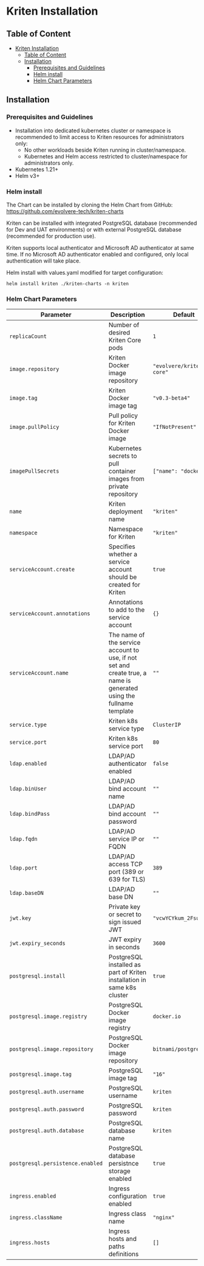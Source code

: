 # Kriten Installation

## Table of Content

- [Kriten Installation](#kriten-installation)
  - [Table of Content](#table-of-content)
  - [Installation](#installation)
    - [Prerequisites and Guidelines](#prerequisites-and-guidelines)
    - [Helm install](#helm-install)
    - [Helm Chart Parameters](#helm-chart-parameters)


## Installation

### Prerequisites and Guidelines

- Installation into dedicated kubernetes cluster or namespace is recommended to limit access to Kriten resources for administrators only:
  * No other workloads beside Kriten running in cluster/namespace.
  * Kubernetes and Helm access restricted to cluster/namespace for administrators only.
- Kubernetes 1.21+
- Helm v3+

### Helm install

The Chart can be installed by cloning the Helm Chart from GitHub: https://github.com/evolvere-tech/kriten-charts

Kriten can be installed with integrated PostgreSQL database (recommended for Dev and UAT environments) or with external PostgreSQL database (recommended for production use).

Kriten supports local authenticator and Microsoft AD authenticator at same time. If no Microsoft AD authenticator enabled and configured, only local authentication will take place.

Helm install with values.yaml modified for target configuration:

`helm install kriten ./kriten-charts -n kriten`


### Helm Chart Parameters

|Parameter|Description|Default|
|---------|-----------|-------|
|`replicaCount`|Number of desired Kriten Core pods|`1`|
|`image.repository`|Kriten Docker image repository|`"evolvere/kriten-core"`|
|`image.tag`|Kriten Docker image tag|`"v0.3-beta4"`|
|`image.pullPolicy`|Pull policy for Kriten Docker image|`"IfNotPresent"`|
|`imagePullSecrets`|Kubernetes secrets to pull container images from private repository|`["name": "dockerhub]`|
|`name`|Kriten deployment name|`"kriten"`
|`namespace`|Namespace for Kriten|`"kriten"`
|`serviceAccount.create`| Specifies whether a service account should be created for Kriten|`true`
|`serviceAccount.annotations`| Annotations to add to the service account|`{}`
|`serviceAccount.name`|The name of the service account to use, if not set and create true, a name is generated using the fullname template|`""`
|`service.type`|Kriten k8s service type|`ClusterIP`
|`service.port`|Kriten k8s service port|`80`
|`ldap.enabled`|LDAP/AD authenticator enabled|`false`
|`ldap.binUser`|LDAP/AD bind account name|`""`
|`ldap.bindPass`|LDAP/AD bind account password|`""`
|`ldap.fqdn`|LDAP/AD service IP or FQDN|`""`
|`ldap.port`|LDAP/AD access TCP port (389 or 639 for TLS)|`389`
|`ldap.baseDN`|LDAP/AD base DN|`""`
|`jwt.key`|Private key or secret to sign issued JWT|`"vcwYCYkum_2Fsukk_i"`
|`jwt.expiry_seconds`|JWT expiry in seconds|`3600`
|`postgresql.install`|PostgreSQL installed as part of Kriten installation in same k8s cluster|`true`
|`postgresql.image.registry`|PostgreSQL Docker image registry|`docker.io`
|`postgresql.image.repository`|PostgreSQL Docker image repository|`bitnami/postgresql`
|`postgresql.image.tag`|PostgreSQL image tag|`"16"`
|`postgresql.auth.username`|PostgreSQL username|`kriten`
|`postgresql.auth.password`|PostgreSQL password|`kriten`
|`postgresql.auth.database`|PostgreSQL database name|`kriten`
|`postgresql.persistence.enabled`|PostgreSQL database persistnce storage enabled|`true`
|`ingress.enabled`|Ingress configuration enabled|`true`
|`ingress.className`|Ingress class name|`"nginx"`
|`ingress.hosts`|Ingress hosts and paths definitions|`[]`
